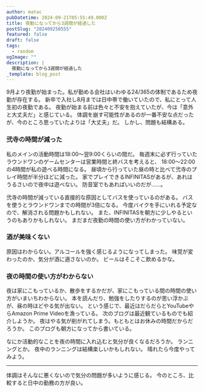 ```yaml
---
author: matac
pubDatetime: 2024-09-21T05:55:49.000Z
title: 夜勤になってから3週間が経過した
postSlug: "202409250555"
featured: false
draft: false
tags:
  - random
ogImage: ""
description: |
  夜勤になってから3週間が経過した
_template: blog_post
---
```


9月より夜勤が始まった。私が勤める会社はいわゆる24/365の体制であるため夜勤が存在する。
新卒で入社し8月までは日中帯で働いていたので、私にとって人生初の夜勤である。
夜勤が始まる前は色々と不安を抱えていたが、今は「意外と大丈夫だ」と感じている。
体調を崩す可能性があるのが一番不安な点だったが、今のところ思っていたよりは「大丈夫」だ。
しかし、問題も結構ある。

### 弐寺の時間が減った

私のメインの活動時間は18:00〜翌9:00くらいの間だ。
毎週末に必ず行っていたラウンドワンのゲームセンターは営業時間と終バスを考えると、
18:00〜22:00の4時間が私の遊べる時間になる。
昼頃から行っていた昼の時と比べて弐寺のプレイ時間が半分ほどに減った。
家でプレイできるINFINITASがあるが、あれはうるさいので夜中は遊べない。
防音室でもあればいいのだが......。

弐寺の時間が減っている直接的な原因としてバスを使っているのがある。
バスを使うとラウンドワンまでの時間が3倍になる。
今度バイクを手にいれる予定なので、解消される問題かもしれない。
また、INFINITASを朝方に少しやるというのもありかもしれない。
まだまだ夜勤の時間の使い方がわかっていない。

### 酒が美味くない

原因はわからない。アルコールを強く感じるようになってしまった。
味覚が変わったのか、気分が酒に適さないのか。
ビールはそこそこ飲めるかな。

### 夜の時間の使い方がわからない

夜は家にこもっているか、散歩をするかだが、家にこもっている間の時間の使い方がいまいちわからない。
本を読んだり、勉強をしたりするのが思い浮かぶが、昼の時ほどやる気が出ない。
という感じで、最近はだらだらとYouTubeやらAmazon Prime Videoを漁っている。
次のブログは最近観ているものでも紹介しようか。
夜はやる気が削がれてしまう。もともとはお休みの時間だからだろうか。
このブログも朝方になってから書いている。

なにか活動的なことを夜の時間に入れ込むと気分が良くなるだろうか。
ランニングとか。
夜中のランニングは結構楽しいかもしれない。
晴れたら今度やってみよう。

---

体調はそんなに悪くないので気分の問題が多いように感じる。
今のところ、比較すると日中の勤務の方が良い。
